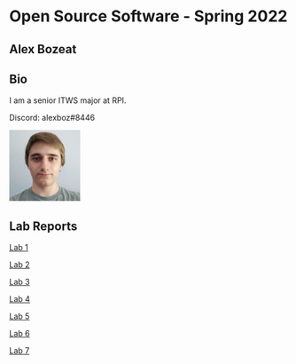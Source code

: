 # Open Source Software - Spring 2022
## Alex Bozeat

## Bio
I am a senior ITWS major at RPI.

Discord: alexboz#8446

![](images/photo.jpg)

## Lab Reports
[Lab 1](labs/lab-01/report.md)

[Lab 2](labs/lab-02/report.md)

[Lab 3](labs/lab-03/report.md)

[Lab 4](labs/lab-04/report.md)

[Lab 5](labs/lab-05/report.md)

[Lab 6](labs/lab-06/report.md)

[Lab 7](labs/lab-07/report.md)
